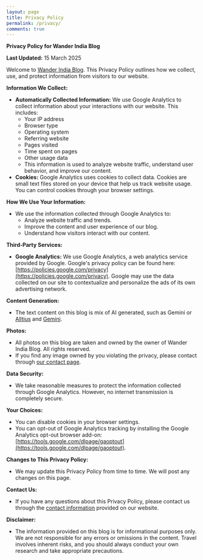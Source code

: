 ```yaml
---
layout: page
title: Privacy Policy
permalink: /privacy/
comments: true
---
```


**Privacy Policy for Wander India Blog**

**Last Updated:** 15 March 2025

Welcome to [Wander India Blog](https://wanderindia.blog/). This Privacy Policy outlines how we collect, use, and protect information from visitors to our website.

**Information We Collect:**

* **Automatically Collected Information:** We use Google Analytics to collect information about your interactions with our website. This includes:
    * Your IP address
    * Browser type
    * Operating system
    * Referring website
    * Pages visited
    * Time spent on pages
    * Other usage data
    * This information is used to analyze website traffic, understand user behavior, and improve our content.
* **Cookies:** Google Analytics uses cookies to collect data. Cookies are small text files stored on your device that help us track website usage. You can control cookies through your browser settings.

**How We Use Your Information:**

* We use the information collected through Google Analytics to:
    * Analyze website traffic and trends.
    * Improve the content and user experience of our blog.
    * Understand how visitors interact with our content.

**Third-Party Services:**

* **Google Analytics:** We use Google Analytics, a web analytics service provided by Google. Google's privacy policy can be found here: [https://policies.google.com/privacy](https://policies.google.com/privacy). Google may use the data collected on our site to contextualize and personalize the ads of its own advertising network.

**Content Generation:**

* The text content on this blog is mix of AI generated, such as Gemini or [Alltius](https://www.alltius.ai/) and [Gemini](https://gemini.google.com/).

**Photos:**

* All photos on this blog are taken and owned by the owner of Wander India Blog. All rights reserved.
* If you find any image owned by you violating the privacy, please contact through [our contact page](https://www.wanderindia.blog/about/).

**Data Security:**

* We take reasonable measures to protect the information collected through Google Analytics. However, no internet transmission is completely secure.

**Your Choices:**

* You can disable cookies in your browser settings.
* You can opt-out of Google Analytics tracking by installing the Google Analytics opt-out browser add-on: [https://tools.google.com/dlpage/gaoptout](https://tools.google.com/dlpage/gaoptout).

**Changes to This Privacy Policy:**

* We may update this Privacy Policy from time to time. We will post any changes on this page.

**Contact Us:**

* If you have any questions about this Privacy Policy, please contact us through the [contact information](https://www.wanderindia.blog/about/) provided on our website.

**Disclaimer:**

* The information provided on this blog is for informational purposes only. We are not responsible for any errors or omissions in the content. Travel involves inherent risks, and you should always conduct your own research and take appropriate precautions.
